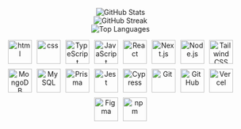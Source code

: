 



<p align="center">
  <img src="https://github-readme-stats.vercel.app/api?username=Nyambuyan&theme=dark&hide_border=false&include_all_commits=true&count_private=true" alt="GitHub Stats" />
  <br />
  <img src="https://nirzak-streak-stats.vercel.app/?user=Nyambuyan&theme=dark&hide_border=false" alt="GitHub Streak" />
  <br />
  <img src="https://github-readme-stats.vercel.app/api/top-langs/?username=Nyambuyan&theme=dark&hide_border=false&layout=compact" alt="Top Languages" />
</p>

<div align="center" style="display: flex; flex-wrap: wrap; justify-content: center; gap: 10px;">
    <img src="https://skillicons.dev/icons?i=html" alt="html" width="48" height="48" />
    <img src="https://skillicons.dev/icons?i=css" alt="css" width="48" height="48" />
  <img src="https://skillicons.dev/icons?i=ts" alt="TypeScript" width="48" height="48" />
  <img src="https://skillicons.dev/icons?i=js" alt="JavaScript" width="48" height="48" />
  <img src="https://skillicons.dev/icons?i=react" alt="React" width="48" height="48" />
  <img src="https://skillicons.dev/icons?i=nextjs" alt="Next.js" width="48" height="48" />
  <img src="https://skillicons.dev/icons?i=nodejs" alt="Node.js" width="48" height="48" />
  <img src="https://skillicons.dev/icons?i=tailwind" alt="Tailwind CSS" width="48" height="48" />
  <img src="https://skillicons.dev/icons?i=mongodb" alt="MongoDB" width="48" height="48" />
  <img src="https://skillicons.dev/icons?i=mysql" alt="MySQL" width="48" height="48" />
  <img src="https://skillicons.dev/icons?i=prisma" alt="Prisma" width="48" height="48" />
  <img src="https://skillicons.dev/icons?i=jest" alt="Jest" width="48" height="48" />
  <img src="https://skillicons.dev/icons?i=cypress" alt="Cypress" width="48" height="48" />
  <img src="https://skillicons.dev/icons?i=git" alt="Git" width="48" height="48" />
  <img src="https://skillicons.dev/icons?i=github" alt="GitHub" width="48" height="48" />
  <img src="https://skillicons.dev/icons?i=vercel" alt="Vercel" width="48" height="48" />
  <img src="https://skillicons.dev/icons?i=figma" alt="Figma" width="48" height="48" />
  <img src="https://skillicons.dev/icons?i=npm" alt="npm" width="48" height="48" />
</div>
